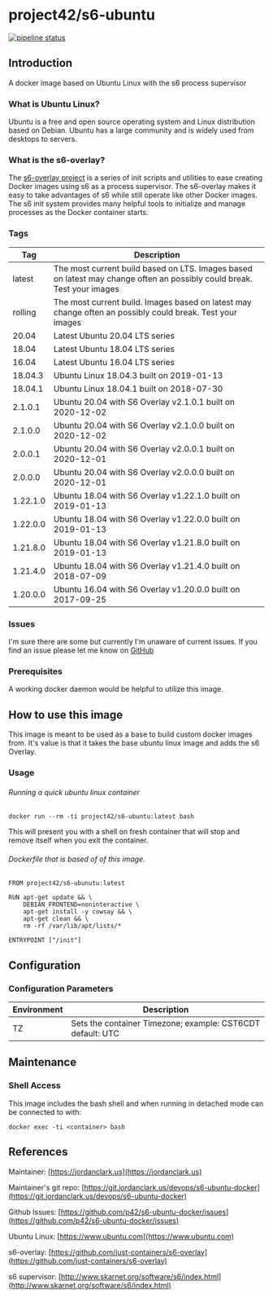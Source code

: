 # project42/s6-ubuntu

[![pipeline status](https://git.jordanclark.us/devops/s6-ubuntu-docker/badges/master/pipeline.svg)](https://git.jordanclark.us/devops/s6-ubuntu-docker/commits/master)

## Introduction
A docker image based on Ubuntu Linux with the s6 process supervisor

### What is Ubuntu Linux?

Ubuntu is a free and open source operating system and Linux distribution based on Debian. Ubuntu has a large community and is widely used from desktops to servers.

### What is the s6-overlay?
The [s6-overlay project](https://github.com/just-containers/s6-overlay) is a series of init scripts and utilities to ease creating Docker images using s6 as a process supervisor.  The s6-overlay makes it easy to take advantages of s6 while still operate like other Docker images.  The s6 init system provides many helpful tools to initialize and manage processes as the Docker container starts.

### Tags

| Tag | Description |
|---|---|
| latest | The most current build based on LTS.  Images based on latest may change often an possibly could break.  Test your images |
| rolling | The most current build.  Images based on latest may change often an possibly could break.  Test your images |
| 20.04 | Latest Ubuntu 20.04 LTS series |
| 18.04 | Latest Ubuntu 18.04 LTS series |
| 16.04 | Latest Ubuntu 16.04 LTS series |
| 18.04.3 | Ubuntu Linux 18.04.3 built on 2019-01-13 |
| 18.04.1 | Ubuntu Linux 18.04.1 built on 2018-07-30 |
| 2.1.0.1 | Ubuntu 20.04 with S6 Overlay v2.1.0.1 built on 2020-12-02 |
| 2.1.0.0 | Ubuntu 20.04 with S6 Overlay v2.1.0.0 built on 2020-12-02 |
| 2.0.0.1 | Ubuntu 20.04 with S6 Overlay v2.0.0.1 built on 2020-12-01 |
| 2.0.0.0 | Ubuntu 20.04 with S6 Overlay v2.0.0.0 built on 2020-12-01 |
| 1.22.1.0 | Ubuntu 18.04 with S6 Overlay v1.22.1.0 built on 2019-01-13 |
| 1.22.0.0 | Ubuntu 18.04 with S6 Overlay v1.22.0.0 built on 2019-01-13 |
| 1.21.8.0 | Ubuntu 18.04 with S6 Overlay v1.21.8.0 built on 2019-01-13 |
| 1.21.4.0 | Ubuntu 18.04 with S6 Overlay v1.21.4.0 built on 2018-07-09 |
| 1.20.0.0 | Ubuntu 16.04 with S6 Overlay v1.20.0.0 built on 2017-09-25 |

### Issues

I'm sure there are some but currently I'm unaware of current issues.  If you find an issue please let me know on [GitHub](https://github.com/p42/s6-ubuntu-docker/issues)

### Prerequisites

A working docker daemon would be helpful to utilize this image.

## How to use this image

This image is meant to be used as a base to build custom docker images from.  It's value is that it takes the base ubuntu linux image and adds the s6 Overlay.

### Usage

###### Running a quick ubuntu linux container

~~~
docker run --rm -ti project42/s6-ubuntu:latest bash
~~~

This will present you with a shell on fresh container that will stop and remove itself when you exit the container.

###### Dockerfile that is based of of this image.

~~~
FROM project42/s6-ubunutu:latest

RUN apt-get update && \
    DEBIAN_FRONTEND=noninteractive \
    apt-get install -y cowsay && \
    apt-get clean && \
    rm -rf /var/lib/apt/lists/*

ENTRYPOINT ["/init"]
~~~

## Configuration

### Configuration Parameters
| Environment | Description |
| --- | --- |
| TZ | Sets the container Timezone; example: CST6CDT default: UTC |  

## Maintenance

### Shell Access

This image includes the bash shell and when running in detached mode can be connected to with:

~~~
docker exec -ti <container> bash
~~~


## References

Maintainer: [https://jordanclark.us](https://jordanclark.us)

Maintainer's git repo: [https://git.jordanclark.us/devops/s6-ubuntu-docker](https://git.jordanclark.us/devops/s6-ubuntu-docker)

Github Issues: [https://github.com/p42/s6-ubuntu-docker/issues](https://github.com/p42/s6-ubuntu-docker/issues)

Ubuntu Linux: [https://www.ubuntu.com](https://www.ubuntu.com)

s6-overlay: [https://github.com/just-containers/s6-overlay](https://github.com/just-containers/s6-overlay)

s6 supervisor: [http://www.skarnet.org/software/s6/index.html](http://www.skarnet.org/software/s6/index.html)
